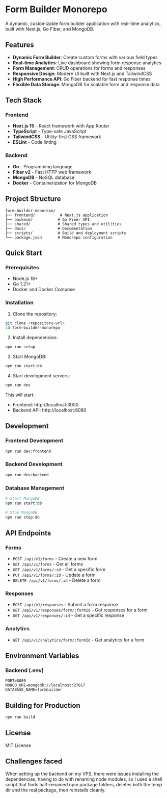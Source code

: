 # Form Builder Monorepo

A dynamic, customizable form builder application with real-time analytics, built with Next.js, Go Fiber, and MongoDB.

## Features

- **Dynamic Form Builder**: Create custom forms with various field types
- **Real-time Analytics**: Live dashboard showing form response analytics
- **Form Management**: CRUD operations for forms and responses
- **Responsive Design**: Modern UI built with Next.js and TailwindCSS
- **High Performance API**: Go Fiber backend for fast response times
- **Flexible Data Storage**: MongoDB for scalable form and response data

## Tech Stack

### Frontend
- **Next.js 15** - React framework with App Router
- **TypeScript** - Type-safe JavaScript
- **TailwindCSS** - Utility-first CSS framework
- **ESLint** - Code linting

### Backend
- **Go** - Programming language
- **Fiber v2** - Fast HTTP web framework
- **MongoDB** - NoSQL database
- **Docker** - Containerization for MongoDB

## Project Structure

```
form-builder-monorepo/
├── frontend/           # Next.js application
├── backend/           # Go Fiber API
├── shared/            # Shared types and utilities
├── docs/              # Documentation
├── scripts/           # Build and deployment scripts
└── package.json       # Monorepo configuration
```

## Quick Start

### Prerequisites

- Node.js 18+
- Go 1.21+
- Docker and Docker Compose

### Installation

1. Clone the repository:
```bash
git clone <repository-url>
cd form-builder-monorepo
```

2. Install dependencies:
```bash
npm run setup
```

3. Start MongoDB:
```bash
npm run start:db
```

4. Start development servers:
```bash
npm run dev
```

This will start:
- Frontend: http://localhost:3000
- Backend API: http://localhost:8080

## Development

### Frontend Development
```bash
npm run dev:frontend
```

### Backend Development
```bash
npm run dev:backend
```

### Database Management
```bash
# Start MongoDB
npm run start:db

# Stop MongoDB
npm run stop:db
```

## API Endpoints

### Forms
- `POST /api/v1/forms` - Create a new form
- `GET /api/v1/forms` - Get all forms
- `GET /api/v1/forms/:id` - Get a specific form
- `PUT /api/v1/forms/:id` - Update a form
- `DELETE /api/v1/forms/:id` - Delete a form

### Responses
- `POST /api/v1/responses` - Submit a form response
- `GET /api/v1/responses/form/:formId` - Get responses for a form
- `GET /api/v1/responses/:id` - Get a specific response

### Analytics
- `GET /api/v1/analytics/form/:formId` - Get analytics for a form

## Environment Variables

### Backend (.env)
```
PORT=8080
MONGO_URI=mongodb://localhost:27017
DATABASE_NAME=formbuilder
```

## Building for Production

```bash
npm run build
```

## License

MIT License


## Challenges faced
When setting up the backend on my VPS, there were issues installing the dependencies, having to do with renaming node modules, so I used a shell script that finds half-renamed npm package folders, deletes both the temp dir and the real package, then reinstalls cleanly.